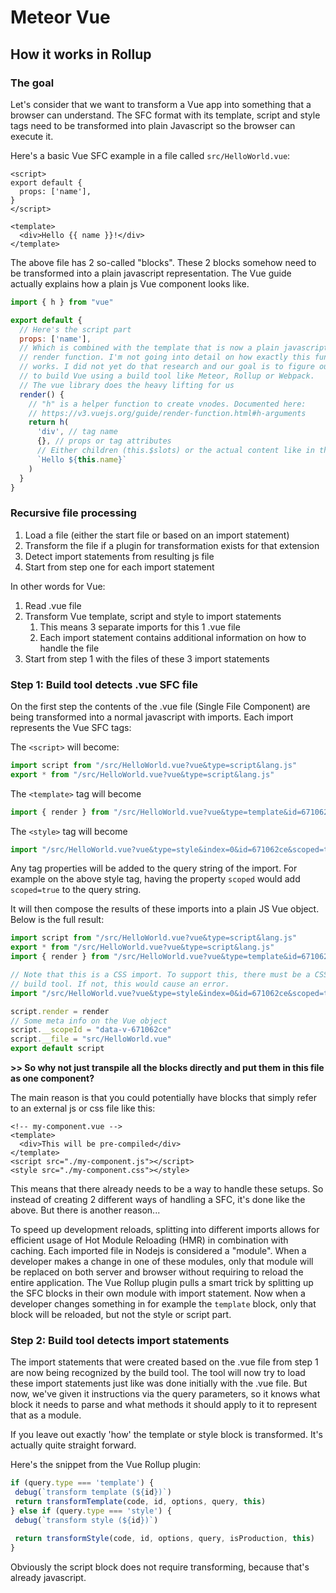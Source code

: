 # Meteor Vue

## How it works in Rollup

### The goal

Let's consider that we want to transform a Vue app into something that a browser 
can understand. The SFC format with its template, script and style tags need to 
be transformed into plain Javascript so the browser can execute it.

Here's a basic Vue SFC example in a file called `src/HelloWorld.vue`:

```vue
<script>
export default {
  props: ['name'],
}
</script>

<template>
  <div>Hello {{ name }}!</div>
</template>
```

The above file has 2 so-called "blocks". These 2 blocks somehow need to be transformed into 
a plain javascript representation. The Vue guide actually explains how a plain js Vue component 
looks like. 

```js
import { h } from "vue"

export default {
  // Here's the script part
  props: ['name'],
  // Which is combined with the template that is now a plain javascript
  // render function. I'm not going into detail on how exactly this function 
  // works. I did not yet do that research and our goal is to figure out how 
  // to build Vue using a build tool like Meteor, Rollup or Webpack.
  // The vue library does the heavy lifting for us
  render() {
    // "h" is a helper function to create vnodes. Documented here: 
    // https://v3.vuejs.org/guide/render-function.html#h-arguments
    return h( 
      'div', // tag name
      {}, // props or tag attributes
      // Either children (this.$slots) or the actual content like in this example
      `Hello ${this.name}` 
    )
  }
}
```

### Recursive file processing

1. Load a file (either the start file or based on an import statement)
2. Transform the file if a plugin for transformation exists for that extension
3. Detect import statements from resulting js file
4. Start from step one for each import statement

In other words for Vue:

1. Read .vue file
2. Transform Vue template, script and style to import statements
   1. This means 3 separate imports for this 1 .vue file
   2. Each import statement contains additional information on how to handle the file
3. Start from step 1 with the files of these 3 import statements 

### Step 1: Build tool detects .vue SFC file

On the first step the contents of the .vue file (Single File Component) are being transformed 
into a normal javascript with imports. Each import represents the Vue SFC tags:

The `<script>` will become:

```js
import script from "/src/HelloWorld.vue?vue&type=script&lang.js"
export * from "/src/HelloWorld.vue?vue&type=script&lang.js"
```

The `<template>` tag will become

```js
import { render } from "/src/HelloWorld.vue?vue&type=template&id=671062ce&lang.js"
```

The `<style>` tag will become

```js
import "/src/HelloWorld.vue?vue&type=style&index=0&id=671062ce&scoped=true&lang.css"
```

Any tag properties will be added to the query string of the import. For example on the 
above style tag, having the property `scoped` would add `scoped=true` to the query string.

It will then compose the results of these imports into a plain JS Vue object. 
Below is the full result:

```js
import script from "/src/HelloWorld.vue?vue&type=script&lang.js"
export * from "/src/HelloWorld.vue?vue&type=script&lang.js"
import { render } from "/src/HelloWorld.vue?vue&type=template&id=671062ce&lang.js"

// Note that this is a CSS import. To support this, there must be a CSS loader configured in the 
// build tool. If not, this would cause an error.
import "/src/HelloWorld.vue?vue&type=style&index=0&id=671062ce&scoped=true&lang.css"

script.render = render
// Some meta info on the Vue object
script.__scopeId = "data-v-671062ce"
script.__file = "src/HelloWorld.vue"
export default script
```

**>> So why not just transpile all the blocks directly and put 
them in this file as one component?**

The main reason is that you could potentially have blocks that simply 
refer to an external js or css file like this:

```vue
<!-- my-component.vue -->
<template>
  <div>This will be pre-compiled</div>
</template>
<script src="./my-component.js"></script>
<style src="./my-component.css"></style>
```

This means that there already needs to be a way to handle these 
setups. So instead of creating 2 different ways of handling a SFC, 
it's done like the above. But there is another reason...

To speed up development reloads, splitting into different imports allows for 
efficient usage of Hot Module Reloading (HMR) in combination with caching. 
Each imported file in Nodejs is considered a "module". When a developer makes a 
change in one of these modules, only that module will be replaced on both server 
and browser without requiring to reload the entire application. The Vue Rollup 
plugin pulls a smart trick by splitting up the SFC blocks in their own module 
with import statement. Now when a developer changes something in for example 
the `template` block, only that block will be reloaded, but not the style or 
script part.
    
### Step 2: Build tool detects import statements

The import statements that were created based on the .vue file from step 1 
are now being recognized by the build tool. The tool will now try to load these 
import statements just like was done initially with the .vue file. But now, 
we've given it instructions via the query parameters, so it knows what 
block it needs to parse and what methods it should apply to it to represent that 
as a module.

If you leave out exactly 'how' the template or style block is transformed. It's 
actually quite straight forward. 

Here's the snippet from the Vue Rollup plugin:

```ts
if (query.type === 'template') {
 debug(`transform template (${id})`)
 return transformTemplate(code, id, options, query, this)
} else if (query.type === 'style') {
 debug(`transform style (${id})`)

 return transformStyle(code, id, options, query, isProduction, this)
}
```

Obviously the script block does not require transforming, because that's already javascript.

